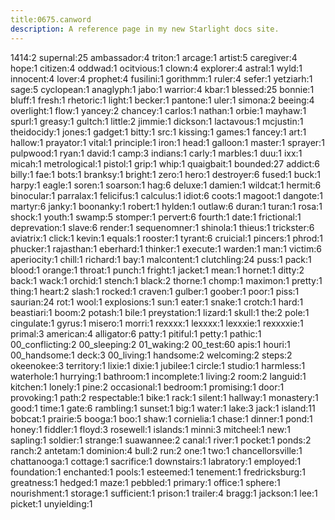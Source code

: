```yaml
---
title:0675.canword
description: A reference page in my new Starlight docs site.
---
```

1414:2
supernal:25
ambassador:4
triton:1
arcage:1
artist:5
caregiver:4
hope:1
citizen:4
oddwad:1
ocitvious:1
clown:4
explorer:4
astral:1
wyld:1
innocent:4
lover:4
prophet:4
fusilini:1
gorithmm:1
ruler:4
sefer:1
yetziarh:1
sage:5
cyclopean:1
anaglyph:1
jabo:1
warrior:4
kbar:1
blessed:25
bonnie:1
bluff:1
fresh:1
rhetoric:1
light:1
becker:1
pantone:1
uler:1
simona:2
beeing:4
overlight:1
flow:1
yancey:2
chancey:1
carlos:1
nathan:1
orbie:1
mayhaw:1
spurl:1
greasy:1
gultch:1
little:2
jimmie:1
dickson:1
lactavous:1
mcjustin:1
theidocidy:1
jones:1
gadget:1
bitty:1
src:1
kissing:1
games:1
fancey:1
art:1
hallow:1
prayator:1
vital:1
principle:1
iron:1
head:1
galloon:1
master:1
sprayer:1
pulpwood:1
ryan:1
david:1
camp:3
indians:1
carly:1
marbles:1
duu:1
ixx:1
micah:1
metrological:1
pistol:1
grip:1
whip:1
quaigbait:1
bounded:27
addict:6
billy:1
fae:1
bots:1
branksy:1
bright:1
zero:1
hero:1
destroyer:6
fused:1
buck:1
harpy:1
eagle:1
soren:1
soarson:1
hag:6
deluxe:1
damien:1
wildcat:1
hermit:6
binocular:1
parralax:1
felicifus:1
calculus:1
idiot:6
coots:1
magoot:1
dangote:1
martyr:6
janky:1
boonanky:1
robert:1
hylden:1
outlaw:6
duran:1
turan:1
rosa:1
shock:1
youth:1
swamp:5
stomper:1
pervert:6
fourth:1
date:1
frictional:1
deprevation:1
slave:6
render:1
sequenomner:1
shinola:1
thieus:1
trickster:6
aviatrix:1
click:1
kevin:1
equals:1
rooster:1
tyrant:6
cruicial:1
pincers:1
phrod:1
phucker:1
rajasthan:1
eberhard:1
thinker:1
execute:1
warden:1
man:1
victim:6
aperiocity:1
chill:1
richard:1
bay:1
malcontent:1
clutchling:24
puss:1
pack:1
blood:1
orange:1
throat:1
punch:1
fright:1
jacket:1
mean:1
hornet:1
ditty:2
back:1
wack:1
orchid:1
stench:1
black:2
thorne:1
chomp:1
maximon:1
pretty:1
thing:1
heart:2
slash:1
rocked:1
craven:1
gulber:1
goober:1
poor:1
piss:1
saurian:24
rot:1
wool:1
explosions:1
sun:1
eater:1
snake:1
crotch:1
hard:1
beastiari:1
boom:2
potash:1
bile:1
preystation:1
lizard:1
skull:1
the:2
pole:1
cingulate:1
gyrus:1
misero:1
morri:1
rexxxx:1
lexxxx:1
lexxxie:1
rexxxxie:1
primal:3
american:4
alligator:6
patty:1
pitiful:1
petty:1
pathic:1
00_conflicting:2
00_sleeping:2
01_waking:2
00_test:60
apis:1
houri:1
00_handsome:1
deck:3
00_living:1
handsome:2
welcoming:2
steps:2
okeenokee:3
territory:1
lixie:1
dixie:1
jubilee:1
circle:1
studio:1
harmless:1
waterhole:1
hurrying:1
bathroom:1
incomplete:1
living:2
room:2
languid:1
kitchen:1
lonely:1
pine:2
occasional:1
bedroom:1
promising:1
door:1
provoking:1
path:2
respectable:1
bike:1
rack:1
silent:1
hallway:1
monastery:1
good:1
time:1
gate:6
rambling:1
sunset:1
big:1
water:1
lake:3
jack:1
island:11
bobcat:1
prairie:5
booga:1
boo:1
shaw:1
cornielia:1
chase:1
dinner:1
pond:1
honey:1
fiddler:1
floyd:3
rosewell:1
islands:1
minni:3
mitcheel:1
new:1
sapling:1
soldier:1
strange:1
suawannee:2
canal:1
river:1
pocket:1
ponds:2
ranch:2
antetam:1
dominion:4
bull:2
run:2
one:1
two:1
chancellorsville:1
chattanooga:1
cottage:1
sacrifice:1
downstairs:1
labratory:1
employed:1
foundation:1
enchanted:1
pools:1
esteemed:1
tenement:1
fredricksburg:1
greatness:1
hedged:1
maze:1
pebbled:1
primary:1
office:1
sphere:1
nourishment:1
storage:1
sufficient:1
prison:1
trailer:4
bragg:1
jackson:1
lee:1
picket:1
unyielding:1